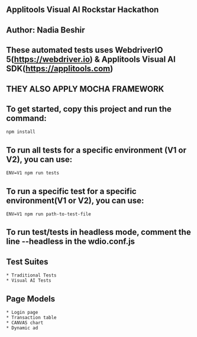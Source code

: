 ## Applitools Visual AI Rockstar Hackathon
## Author: Nadia Beshir
## These automated tests uses WebdriverIO 5(https://webdriver.io) & Applitools Visual AI SDK(https://applitools.com)
## THEY ALSO APPLY MOCHA FRAMEWORK

## To get started, copy this project and run the command:
    npm install

## To run all tests for a specific environment (V1 or V2), you can use:
    ENV=V1 npm run tests

## To run a specific test for a specific environment(V1 or V2), you can use:
    ENV=V1 npm run path-to-test-file

## To run test/tests in headless mode, comment the line --headless in the wdio.conf.js

## Test Suites
    * Traditional Tests
    * Visual AI Tests

## Page Models
    * Login page
    * Transaction table
    * CANVAS chart
    * Dynamic ad
